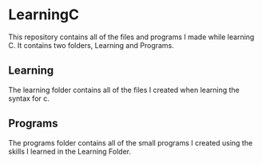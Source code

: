 # LearningC
This repository contains all of the files and programs I made while learning C. It contains two folders, Learning and Programs.

## Learning
The learning folder contains all of the files I created when learning the syntax for c. 

## Programs
The programs folder contains all of the small programs I created using the skills I learned in the Learning Folder.
